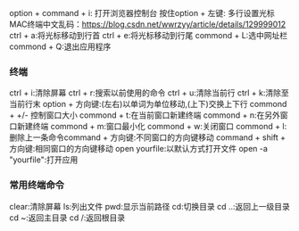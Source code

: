 option + command + i: 打开浏览器控制台
按住option + 左键: 多行设置光标
MAC终端中文乱码：https://blog.csdn.net/wwrzyy/article/details/129999012
ctrl + a:将光标移动到行首
ctrl + e:将光标移动到行尾
commond + L:选中网址栏
commond + Q:退出应用程序


### 终端

ctrl + i:清除屏幕
ctrl + r:搜索以前使用的命令
ctrl + u:清除当前行
ctrl + k:清除至当前行末
option + 方向键:(左右)以单词为单位移动,(上下)交换上下行
commond + +/- 控制窗口大小
commond + t:在当前窗口新建终端
commond + n:在另外窗口新建终端
commond + m:窗口最小化
commond + w:关闭窗口
commond + l:删除上一条命令command + 方向键:不同窗口的方向键移动
command + shift + 方向键:相同窗口的方向键移动
open yourfile:以默认方式打开文件
open -a "yourfile":打开应用

### 常用终端命令

clear:清除屏幕
ls:列出文件
pwd:显示当前路径
cd:切换目录
cd ..:返回上一级目录
cd ~:返回主目录
cd /:返回根目录